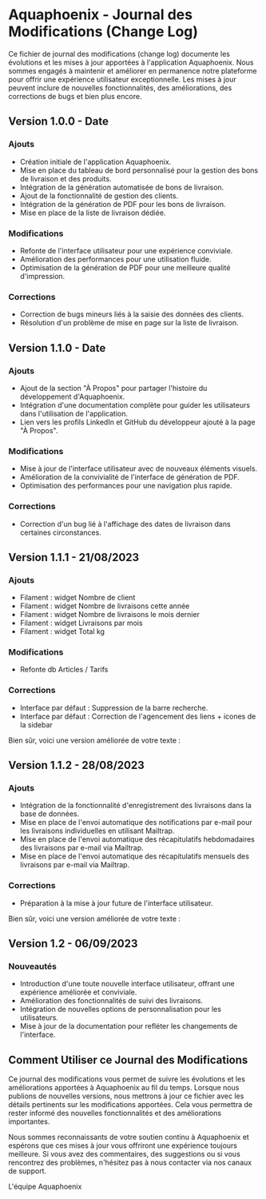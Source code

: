 # Aquaphoenix - Journal des Modifications (Change Log)

Ce fichier de journal des modifications (change log) documente les évolutions et les mises à jour apportées à l'application Aquaphoenix. Nous sommes engagés à maintenir et améliorer en permanence notre plateforme pour offrir une expérience utilisateur exceptionnelle. Les mises à jour peuvent inclure de nouvelles fonctionnalités, des améliorations, des corrections de bugs et bien plus encore.

## Version 1.0.0 - Date

### Ajouts

- Création initiale de l'application Aquaphoenix.
- Mise en place du tableau de bord personnalisé pour la gestion des bons de livraison et des produits.
- Intégration de la génération automatisée de bons de livraison.
- Ajout de la fonctionnalité de gestion des clients.
- Intégration de la génération de PDF pour les bons de livraison.
- Mise en place de la liste de livraison dédiée.

### Modifications

- Refonte de l'interface utilisateur pour une expérience conviviale.
- Amélioration des performances pour une utilisation fluide.
- Optimisation de la génération de PDF pour une meilleure qualité d'impression.

### Corrections

- Correction de bugs mineurs liés à la saisie des données des clients.
- Résolution d'un problème de mise en page sur la liste de livraison.

## Version 1.1.0 - Date

### Ajouts

- Ajout de la section "À Propos" pour partager l'histoire du développement d'Aquaphoenix.
- Intégration d'une documentation complète pour guider les utilisateurs dans l'utilisation de l'application.
- Lien vers les profils LinkedIn et GitHub du développeur ajouté à la page "À Propos".

### Modifications

- Mise à jour de l'interface utilisateur avec de nouveaux éléments visuels.
- Amélioration de la convivialité de l'interface de génération de PDF.
- Optimisation des performances pour une navigation plus rapide.

### Corrections

- Correction d'un bug lié à l'affichage des dates de livraison dans certaines circonstances.

## Version 1.1.1 - 21/08/2023

### Ajouts

- Filament : widget Nombre de client
- Filament : widget Nombre de livraisons cette année
- Filament : widget Nombre de livraisons le mois dernier
- Filament : widget Livraisons par mois
- Filament : widget Total kg

### Modifications

- Refonte db Articles / Tarifs

### Corrections

- Interface par défaut : Suppression de la barre recherche.
- Interface par défaut : Correction de l'agencement des liens + icones de la sidebar

Bien sûr, voici une version améliorée de votre texte :

## Version 1.1.2 - 28/08/2023

### Ajouts

- Intégration de la fonctionnalité d'enregistrement des livraisons dans la base de données.
- Mise en place de l'envoi automatique des notifications par e-mail pour les livraisons individuelles en utilisant Mailtrap.
- Mise en place de l'envoi automatique des récapitulatifs hebdomadaires des livraisons par e-mail via Mailtrap.
- Mise en place de l'envoi automatique des récapitulatifs mensuels des livraisons par e-mail via Mailtrap.

### Corrections

- Préparation à la mise à jour future de l'interface utilisateur.

Bien sûr, voici une version améliorée de votre texte :

## Version 1.2 - 06/09/2023

### Nouveautés

- Introduction d'une toute nouvelle interface utilisateur, offrant une expérience améliorée et conviviale.
- Amélioration des fonctionnalités de suivi des livraisons.
- Intégration de nouvelles options de personnalisation pour les utilisateurs.
- Mise à jour de la documentation pour refléter les changements de l'interface.


## Comment Utiliser ce Journal des Modifications

Ce journal des modifications vous permet de suivre les évolutions et les améliorations apportées à Aquaphoenix au fil du temps. Lorsque nous publions de nouvelles versions, nous mettrons à jour ce fichier avec les détails pertinents sur les modifications apportées. Cela vous permettra de rester informé des nouvelles fonctionnalités et des améliorations importantes.

Nous sommes reconnaissants de votre soutien continu à Aquaphoenix et espérons que ces mises à jour vous offriront une expérience toujours meilleure. Si vous avez des commentaires, des suggestions ou si vous rencontrez des problèmes, n'hésitez pas à nous contacter via nos canaux de support.

L'équipe Aquaphoenix
